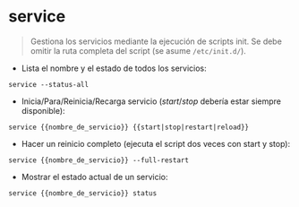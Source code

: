# service

> Gestiona los servicios mediante la ejecución de scripts init.
> Se debe omitir la ruta completa del script (se asume `/etc/init.d/`).

- Lista el nombre y el estado de todos los servicios:

`service --status-all`

- Inicia/Para/Reinicia/Recarga servicio (_start_/_stop_ debería estar siempre disponible):

`service {{nombre_de_servicio}} {{start|stop|restart|reload}}`

- Hacer un reinicio completo (ejecuta el script dos veces con start y stop):

`service {{nombre_de_servicio}} --full-restart`

- Mostrar el estado actual de un servicio:

`service {{nombre_de_servicio}} status`
